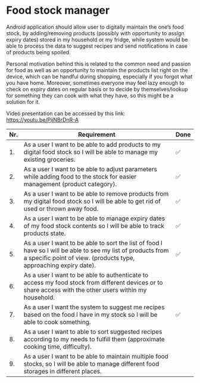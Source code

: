 # Food stock manager
 Android application should allow user to digitally maintain the one’s food stock, by adding/removing products (possibly with opportunity to assign expiry dates) stored in my household or my fridge, while system would be able to process the data to suggest recipes and send notifications in case of products being spoiled.
 
 Personal motivation behind this is related to the common need and passion for food as well as an opportunity to maintain the products list right on the device, which can be handful during shopping, especially if you forgot what you have home. Moreover, sometimes everyone may feel lazy enough to check on expiry dates on regular basis or to decide by themselves/lookup for something they can cook with what they have, so this might be a solution for it.
 
Video presentation can be accessed by this link: https://youtu.be/PijNBrDnR-A


| Nr. | Requirement | Done |
|-----|-------------| -------------|
| 1.  | As a user I want to be able to add products to my digital food stock so I will be able to manage my existing groceries. | :white_check_mark:
| 2.  | As a user I want to be able to adjust parameters while adding food to the stock for easier management (product category). | :white_check_mark: 
| 3.  | As a user I want to be able to remove products from my digital food stock so I will be able to get rid of used or thrown away food. | :white_check_mark:
| 4.  | As a user I want to be able to manage expiry dates of my food stock contents so I will be able to track products state. | :white_check_mark:
| 5.  | As a user I want to be able to sort the list of food I have so I will be able to see my list of products from a specific point of view. (products type, approaching expiry date).| :white_check_mark:
| 6.  | As a user I want to be able to authenticate to access my food stock from different devices or to share access with the other users within my household.| 
| 7.  | As a user I want the system to suggest me recipes based on the food I have in my stock so I will be able to cook something. | :white_check_mark:
| 8.  | As a user I want to able to sort suggested recipes according to my needs to fulfill them (approximate cooking time, difficulty). | 
| 9.  | As a user I want to be able to maintain multiple food stocks, so I will be able to manage different food storages in different places. | 
